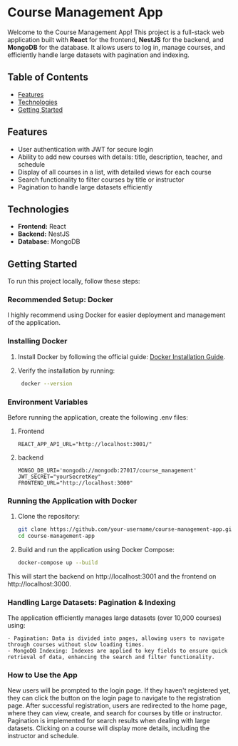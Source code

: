 # Course Management App

Welcome to the Course Management App! This project is a full-stack web application built with **React** for the frontend, **NestJS** for the backend, and **MongoDB** for the database. It allows users to log in, manage courses, and efficiently handle large datasets with pagination and indexing.

## Table of Contents

- [Features](#features)
- [Technologies](#technologies)
- [Getting Started](#getting-started)

## Features

- User authentication with JWT for secure login
- Ability to add new courses with details: title, description, teacher, and schedule
- Display of all courses in a list, with detailed views for each course
- Search functionality to filter courses by title or instructor
- Pagination to handle large datasets efficiently

## Technologies

- **Frontend:** React
- **Backend:** NestJS
- **Database:** MongoDB

## Getting Started

To run this project locally, follow these steps:

### Recommended Setup: Docker

I highly recommend using Docker for easier deployment and management of the application.

### Installing Docker

1. Install Docker by following the official guide: [Docker Installation Guide](https://docs.docker.com/get-docker/).
2. Verify the installation by running:

   ```bash
    docker --version
    ```

### Environment Variables

Before running the application, create the following .env files:

1. Frontend
    ```env
    REACT_APP_API_URL="http://localhost:3001/"
    ```
2. backend

    ```env
    MONGO_DB_URI='mongodb://mongodb:27017/course_management'
    JWT_SECRET="yourSecretKey"
    FRONTEND_URL="http://localhost:3000"
    ```

### Running the Application with Docker

1. Clone the repository:

    ```bash
    git clone https://github.com/your-username/course-management-app.git
    cd course-management-app
    ```

3. Build and run the application using Docker Compose:
    ```bash
    docker-compose up --build
    ```
This will start the backend on http://localhost:3001 and the frontend on http://localhost:3000.

### Handling Large Datasets: Pagination & Indexing

The application efficiently manages large datasets (over 10,000 courses) using:

    - Pagination: Data is divided into pages, allowing users to navigate through courses without slow loading times.
    - MongoDB Indexing: Indexes are applied to key fields to ensure quick retrieval of data, enhancing the search and filter functionality.

### How to Use the App

New users will be prompted to the login page. If they haven't registered yet, they can click the button on the login page to navigate to the registration page. After successful registration, users are redirected to the home page, where they can view, create, and search for courses by title or instructor. Pagination is implemented for search results when dealing with large datasets. Clicking on a course will display more details, including the instructor and schedule.

